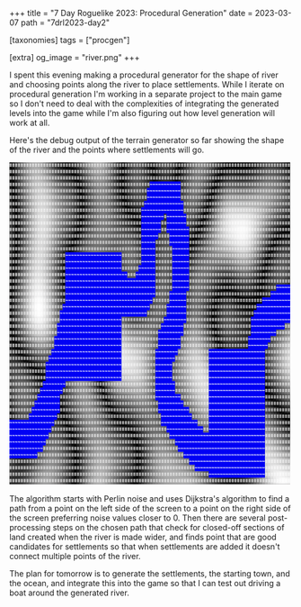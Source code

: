 +++
title = "7 Day Roguelike 2023: Procedural Generation"
date = 2023-03-07
path = "7drl2023-day2"

[taxonomies]
tags = ["procgen"]

[extra]
og_image = "river.png"
+++

I spent this evening making a procedural generator for the shape of river and
choosing points along the river to place settlements. While I iterate on
procedural generation I'm working in a separate project to the main game so I
don't need to deal with the complexities of integrating the generated levels
into the game while I'm also figuring out how level generation will work at all.

Here's the debug output of the terrain generator so far showing the shape of the
river and the points where settlements will go.

![Debug image showing a procedurally-generated river](river.png)

<!-- more -->

The algorithm starts with Perlin noise and uses Dijkstra's algorithm to find a
path from a point on the left side of the screen to a point on the right side of
the screen preferring noise values closer to 0. Then there are several
post-processing steps on the chosen path that check for closed-off sections of
land created when the river is made wider, and finds point that are good
candidates for settlements so that when settlements are added it doesn't connect
multiple points of the river.

The plan for tomorrow is to generate the settlements, the starting town, and the
ocean, and integrate this into the game so that I can test out driving a boat
around the generated river.
